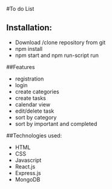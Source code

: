 #To do List

## Installation:
* Download /clone repository from git
* npm install
* npm start and npm run-script run

##Features
* registration
* login
* create categories
* create tasks
* calendar view
* edit/delete task
* sort by category
* sort by important and completed

##Technologies used:
* HTML
* CSS
* Javascript
* React.js
* Express.js
* MongoDB



